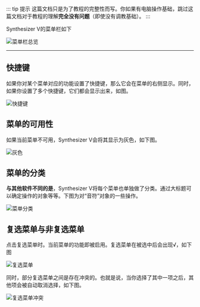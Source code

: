 ::: tip 提示
这篇文档只是为了教程的完整性而写。你如果有电脑操作基础，跳过这篇文档对于教程的理解**完全没有问题**（即使没有调教基础）。
:::

Synthesizer V的菜单栏如下

![菜单栏总览](/synthesizer-v-r2-docs/2/2.1.png)

---

## 快捷键

如果你对某个菜单对应的功能设置了快捷键，那么它会在菜单的右侧显示。同时，如果你设置了多个快捷键，它们都会显示出来，如图。

![快捷键](/synthesizer-v-r2-docs/2/2.5.png)

## 菜单的可用性

如果当前菜单不可用，Synthesizer V会将其显示为灰色，如下图。

![灰色](/synthesizer-v-r2-docs/2/2.6.png)

## 菜单的分类

**与其他软件不同的是**，Synthesizer V将每个菜单也单独做了分类。通过大标题可以确定操作的对象等等。下图为对“音符”对象的一些操作。

![菜单分类](/synthesizer-v-r2-docs/2/2.7.png)

## 复选菜单与非复选菜单

点击复选菜单时。当前菜单的功能即被启用。复选菜单在被选中后会出现√，如下图

![复选菜单](/synthesizer-v-r2-docs/2/2.3.png)

同时，部分复选菜单之间是存在冲突的。也就是说，当你选择了其中一项之后，其他项会被自动取消选择，如下图。

![复选菜单冲突](/synthesizer-v-r2-docs/2/2.4.png)

<Vssue :title="$title" />